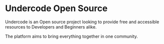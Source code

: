 # Undercode Open Source

Undercode is an Open source project looking to provide free and accessible resources to Developers and Beginners alike. 

The platform aims to bring everything together in one community.